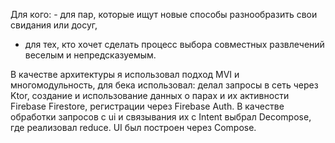 Для кого: - для пар, которые ищут новые способы разнообразить свои свидания или досуг,
- для тех, кто хочет сделать процесс выбора совместных развлечений веселым и непредсказуемым.

В качестве архитектуры я использовал подход MVI и многомодульность, для бека использовал: делал запросы в сеть через Ktor, создание и использование данных о парах и их активности Firebase Firestore, регистрации через Firebase Auth. В качестве обработки запросов с ui и связывания их с Intent выбрал Decompose, где реализовал reduce. UI был построен через Compose.
